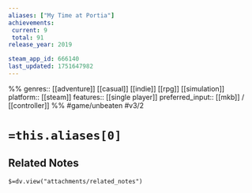 ```yaml
---
aliases: ["My Time at Portia"]
achievements:
 current: 9
 total: 91
release_year: 2019

steam_app_id: 666140
last_updated: 1751647982
---
```

%%
genres:: [[adventure]] [[casual]] [[indie]] [[rpg]] [[simulation]]
platform:: [[steam]]
features:: [[single player]]
preferred_input:: [[mkb]] / [[controller]]
%%
#game/unbeaten
#v3/2

# `=this.aliases[0]`
## Related Notes
`$=dv.view("attachments/related_notes")`